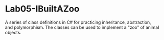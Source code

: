 # Lab05-IBuiltAZoo
A series of class definitions in C# for practicing inheritance, abstraction, and polymorphism. The classes can be used to implement a "zoo" of animal objects.
